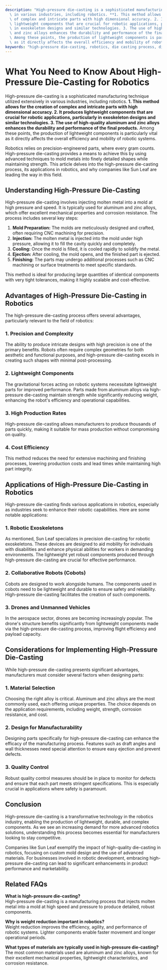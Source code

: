 ```yaml
---
description: "High-pressure die-casting is a sophisticated manufacturing technique utilized extensively\
  \ in various industries, including robotics. **1. This method allows for the creation\
  \ of complex and intricate parts with high dimensional accuracy. 2. It produces\
  \ lightweight components that are crucial for robotic applications, particularly\
  \ in exoskeleton designs and similar technologies. 3. The use of high-quality aluminum\
  \ and zinc alloys enhances the durability and performance of the final products.**\
  \ Among these points, the production of lightweight components is particularly vital\
  \ as it directly affects the overall efficiency and mobility of robotic systems."
keywords: "high-pressure die-casting, robotics, die casting process, die-cast aluminum"
---
```

# What You Need to Know About High-Pressure Die-Casting for Robotics

High-pressure die-casting is a sophisticated manufacturing technique utilized extensively in various industries, including robotics. **1. This method allows for the creation of complex and intricate parts with high dimensional accuracy. 2. It produces lightweight components that are crucial for robotic applications, particularly in exoskeleton designs and similar technologies. 3. The use of high-quality aluminum and zinc alloys enhances the durability and performance of the final products.** Among these points, the production of lightweight components is particularly vital as it directly affects the overall efficiency and mobility of robotic systems.

Robotics relies on precision-engineered parts, where every gram counts. High-pressure die-casting provides a means to achieve this by using advanced techniques to mold metals into finely detailed shapes while maintaining strength. This article delves into the high-pressure die-casting process, its applications in robotics, and why companies like Sun Leaf are leading the way in this field.

## **Understanding High-Pressure Die-Casting**

High-pressure die-casting involves injecting molten metal into a mold at high pressure and speed. It is typically used for aluminum and zinc alloys, which offer excellent mechanical properties and corrosion resistance. The process includes several key steps:

1. **Mold Preparation:** The molds are meticulously designed and crafted, often requiring CNC machining for precision.
2. **Injection:** The molten metal is injected into the mold under high pressure, allowing it to fill the cavity quickly and completely.
3. **Cooling:** Once the mold is filled, it is cooled rapidly to solidify the metal.
4. **Ejection:** After cooling, the mold opens, and the finished part is ejected.
5. **Finishing:** The parts may undergo additional processes such as CNC machining or surface treatments to meet specific standards.

This method is ideal for producing large quantities of identical components with very tight tolerances, making it highly scalable and cost-effective.

## **Advantages of High-Pressure Die-Casting in Robotics**

The high-pressure die-casting process offers several advantages, particularly relevant to the field of robotics:

### **1. Precision and Complexity**

The ability to produce intricate designs with high precision is one of the primary benefits. Robots often require complex geometries for both aesthetic and functional purposes, and high-pressure die-casting excels in creating such shapes with minimal post-processing.

### **2. Lightweight Components**

The gravitational forces acting on robotic systems necessitate lightweight parts for improved performance. Parts made from aluminum alloys via high-pressure die-casting maintain strength while significantly reducing weight, enhancing the robot's efficiency and operational capabilities.

### **3. High Production Rates**

High-pressure die-casting allows manufacturers to produce thousands of parts quickly, making it suitable for mass production without compromising on quality.

### **4. Cost Efficiency**

This method reduces the need for extensive machining and finishing processes, lowering production costs and lead times while maintaining high part integrity.

## **Applications of High-Pressure Die-Casting in Robotics**

High-pressure die-casting finds various applications in robotics, especially as industries seek to enhance their robotic capabilities. Here are some notable applications:

### **1. Robotic Exoskeletons**

As mentioned, Sun Leaf specializes in precision die-casting for robotic exoskeletons. These devices are designed to aid mobility for individuals with disabilities and enhance physical abilities for workers in demanding environments. The lightweight yet robust components produced through high-pressure die-casting are crucial for effective performance.

### **2. Collaborative Robots (Cobots)**

Cobots are designed to work alongside humans. The components used in cobots need to be lightweight and durable to ensure safety and reliability. High-pressure die-casting facilitates the creation of such components.

### **3. Drones and Unmanned Vehicles**

In the aerospace sector, drones are becoming increasingly popular. The drone's structure benefits significantly from lightweight components made via the high-pressure die-casting process, improving flight efficiency and payload capacity.

## **Considerations for Implementing High-Pressure Die-Casting**

While high-pressure die-casting presents significant advantages, manufacturers must consider several factors when designing parts:

### **1. Material Selection**

Choosing the right alloy is critical. Aluminum and zinc alloys are the most commonly used, each offering unique properties. The choice depends on the application requirements, including weight, strength, corrosion resistance, and cost.

### **2. Design for Manufacturability**

Designing parts specifically for high-pressure die-casting can enhance the efficacy of the manufacturing process. Features such as draft angles and wall thicknesses need special attention to ensure easy ejection and prevent defects.

### **3. Quality Control**

Robust quality control measures should be in place to monitor for defects and ensure that each part meets stringent specifications. This is especially crucial in applications where safety is paramount.

## **Conclusion**

High-pressure die-casting is a transformative technology in the robotics industry, enabling the production of lightweight, durable, and complex components. As we see an increasing demand for more advanced robotics solutions, understanding this process becomes essential for manufacturers looking to stay competitive.

Companies like Sun Leaf exemplify the impact of high-quality die-casting in robotics, focusing on custom mold design and the use of advanced materials. For businesses involved in robotic development, embracing high-pressure die-casting can lead to significant enhancements in product performance and marketability.

## **Related FAQs**

**What is high-pressure die-casting?**  
High-pressure die-casting is a manufacturing process that injects molten metal into a mold at high speed and pressure to produce detailed, robust components.

**Why is weight reduction important in robotics?**  
Weight reduction improves the efficiency, agility, and performance of robotic systems. Lighter components enable faster movement and longer operational periods.

**What types of materials are typically used in high-pressure die-casting?**  
The most common materials used are aluminum and zinc alloys, known for their excellent mechanical properties, lightweight characteristics, and corrosion resistance.
